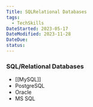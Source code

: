 ```yaml
---
Title: SQLRelational Databases
tags:
  - TechSkills
DateStarted: 2023-05-17
DateModified: 2023-11-28
DateDue: 
status: 
---
```

### SQL/Relational Databases

- [[MySQL]]
- PostgreSQL
- Oracle
- MS SQL